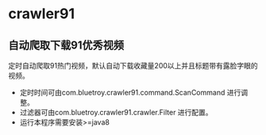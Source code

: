 # crawler91
## 自动爬取下载91优秀视频
定时自动爬取91热门视频，默认自动下载收藏量200以上并且标题带有露脸字眼的视频。
* 定时时间可由com.bluetroy.crawler91.command.ScanCommand 进行调整。
* 过滤器可由com.bluetroy.crawler91.crawler.Filter 进行配置。
* 运行本程序需要安装>=java8

